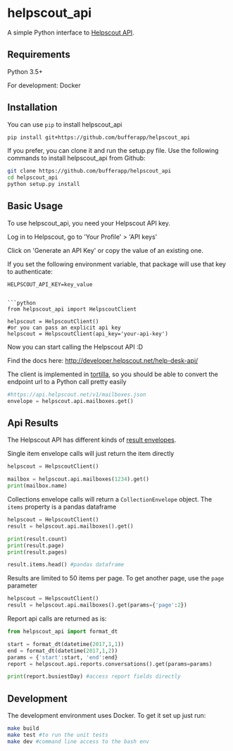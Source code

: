 # helpscout_api

A simple Python interface to [Helpscout API][helpscout-api].

## Requirements

Python 3.5+

For development: Docker

## Installation

You can use `pip` to install helpscout_api

```bash
pip install git+https://github.com/bufferapp/helpscout_api
```

If you prefer, you can clone it and run the setup.py file. Use the following
commands to install helpscout_api from Github:

```bash
git clone https://github.com/bufferapp/helpscout_api
cd helpscout_api
python setup.py install
```

## Basic Usage

To use helpscout_api, you need your Helpscout API key.

Log in to Helpscout, go to 'Your Profile' > 'API keys'

Click on 'Generate an API Key' or copy the value of an existing one.

If you set the following environment variable, that package will use that key to authenticate:

```
HELPSCOUT_API_KEY=key_value
```

```

```python
from helpscout_api import HelpscoutClient

helpscout = HelpscoutClient()
#or you can pass an explicit api key
helpscout = HelpscoutClient(api_key='your-api-key')
```

Now you can start calling the Helpscout API :D

Find the docs here: http://developer.helpscout.net/help-desk-api/

The client is implemented in [tortilla](https://pypi.python.org/pypi/tortilla), so you should be able to convert the endpoint url to a Python call pretty easily

```python
#https://api.helpscout.net/v1/mailboxes.json
envelope = helpscout.api.mailboxes.get()
```

## Api Results
The Helpscout API has different kinds of [result envelopes](http://developer.helpscout.net/help-desk-api/#response-envelopes).

Single item envelope calls will just return the item directly

```python
helpscout = HelpscoutClient()

mailbox = helpscout.api.mailboxes(1234).get()
print(mailbox.name)
```

Collections envelope calls will return a `CollectionEnvelope` object. The `items` property is a pandas dataframe

```python
helpscout = HelpscoutClient()
result = helpscout.api.mailboxes().get()

print(result.count)
print(result.page)
print(result.pages)

result.items.head() #pandas dataframe
```

Results are limited to 50 items per page. To get another page, use the `page` parameter

```python
helpscout = HelpscoutClient()
result = helpscout.api.mailboxes().get(params={'page':2})
```

Report api calls are returned as is:

```python
from helpscout_api import format_dt

start = format_dt(datetime(2017,1,1))
end = format_dt(datetime(2017,1,2))
params = {'start':start, 'end':end}
report = helpscout.api.reports.conversations().get(params=params)

print(report.busiestDay) #access report fields directly
```

## Development

The development environment uses Docker. To get it set up just run:

```bash
make build
make test #to run the unit tests
make dev #command line access to the bash env
```

[helpscout-api]:http://developer.helpscout.net/help-desk-api/
